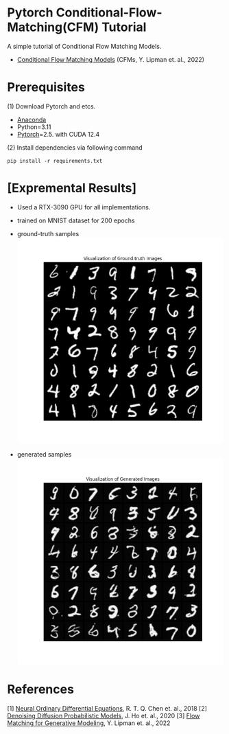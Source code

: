 # Pytorch Conditional-Flow-Matching(CFM) Tutorial
A simple tutorial of Conditional Flow Matching Models.
* [Conditional Flow Matching Models](https://arxiv.org/abs/2210.02747) (CFMs, Y. Lipman et. al., 2022)

# Prerequisites
(1) Download Pytorch and etcs.
* [Anaconda](https://www.anaconda.com/)
* Python=3.11
* [Pytorch](https://pytorch.org/)=2.5. with CUDA 12.4

(2) Install dependencies via following command
```
pip install -r requirements.txt
```

# [Expremental Results]
* Used a RTX-3090 GPU for all implementations.
* trained on MNIST dataset for 200 epochs

* ground-truth samples <br>
![ground_truth](./assets/ground_truth_images.png)
* generated samples <br>
![generated](./assets/generated_images.png)


# References
[1] [Neural Ordinary Differential Equations](https://arxiv.org/abs/1806.07366), R. T. Q. Chen et. al., 2018
[2] [Denoising Diffusion Probabilistic Models](https://arxiv.org/abs/2006.11239), J. Ho et. al., 2020
[3] [Flow Matching for Generative Modeling](https://arxiv.org/abs/2210.02747), Y. Lipman et. al., 2022


